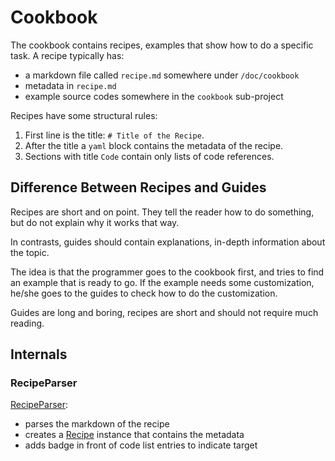 # Cookbook

The cookbook contains recipes, examples that show how to do a specific
task. A recipe typically has:

- a markdown file called `recipe.md` somewhere under `/doc/cookbook`
- metadata in `recipe.md`
- example source codes somewhere in the `cookbook` sub-project

Recipes have some structural rules:

1. First line is the title: `# Title of the Recipe`.
1. After the title a `yaml` block contains the metadata of the recipe.
1. Sections with title `Code` contain only lists of code references.

## Difference Between Recipes and Guides

Recipes are short and on point. They tell the reader how to do something, but 
do not explain why it works that way.

In contrasts, guides should contain explanations, in-depth information about
the topic.

The idea is that the programmer goes to the cookbook first, and tries to find
an example that is ready to go. If the example needs some customization, he/she
goes to the guides to check how to do the customization.

Guides are long and boring, recipes are short and should not require much reading.

## Internals

### RecipeParser

[RecipeParser](/cookbook/src/jvmMain/kotlin/zakadabar/cookbook/RecipeParser.kt):

- parses the markdown of the recipe
- creates a [Recipe](/cookbook/src/commonMain/kotlin/zakadabar/cookbook/Recipe.kt)
  instance that contains the metadata
- adds badge in front of code list entries to indicate target